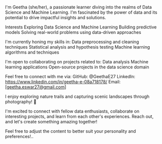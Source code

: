 I'm Geetha (she/her), a passionate learner diving into the realms of Data Science and Machine Learning. 
I'm fascinated by the power of data and its potential to drive impactful insights and solutions.

Interests
Exploring Data Science and Machine Learning
Building predictive models
Solving real-world problems using data-driven approaches

I'm currently honing my skills in:
Data preprocessing and cleaning techniques
Statistical analysis and hypothesis testing
Machine learning algorithms and techniques


I'm open to collaborating on projects related to:
Data analysis
Machine learning applications
Open-source projects in the data science domain

Feel free to connect with me via:
GitHub: @GeethaE27
LinkedIn: https://www.linkedin.com/in/geetha-e-08a718178/
Email: [geetha.eswar27@gmail.com]


I enjoy exploring nature trails and capturing scenic landscapes through photography! 📸

I'm excited to connect with fellow data enthusiasts, collaborate on interesting projects, and learn from each other's experiences. 
Reach out, and let's create something amazing together!

Feel free to adjust the content to better suit your personality and preferences!..

<!---
GeethaE27/GeethaE27 is a ✨ special ✨ repository because its `README.md` (this file) appears on your GitHub profile.
You can click the Preview link to take a look at your changes.
--->
